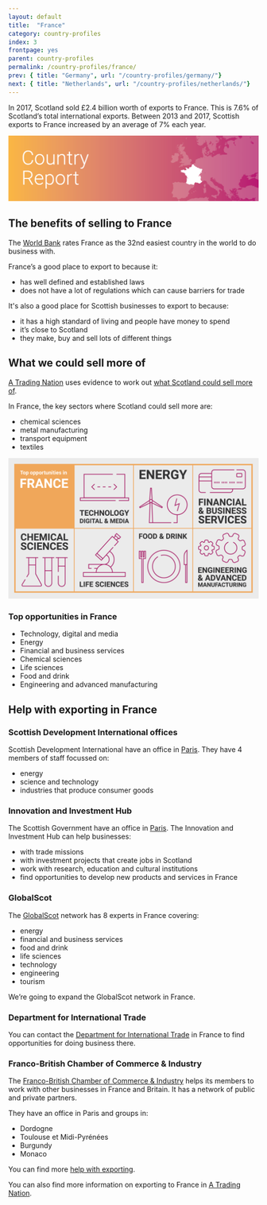 ```yaml
---
layout: default
title:  "France"
category: country-profiles
index: 3
frontpage: yes
parent: country-profiles
permalink: /country-profiles/france/
prev: { title: "Germany", url: "/country-profiles/germany/"}
next: { title: "Netherlands", url: "/country-profiles/netherlands/"}
---
```


<p class="leader  ds_leader">
In 2017, Scotland sold £2.4 billion worth of exports to France. This is 7.6% of Scotland’s total international exports. Between 2013 and 2017, Scottish exports to France increased by an average of 7% each year.</p>

![An image of France outlined on a map](/assets/images/country_maps/03-France.png)

## The benefits of selling to France
The [World Bank](http://www.doingbusiness.org/en/rankings) rates France as the 32nd easiest country in the world to do business with.

France’s a good place to export to because it:

* has well defined and established laws
* does not have a lot of regulations which can cause barriers for trade

It's also a good place for Scottish businesses to export to because:

* it has a high standard of living and people have money to spend
* it’s close to Scotland
* they make, buy and sell lots of different things

## What we could sell more of
[A Trading Nation](https://www.gov.scot/publications/scotland-a-trading-nation/) uses evidence to work out [what Scotland could sell more of](/what-we-could-sell-more-of/).

In France, the key sectors where Scotland could sell more are:

* chemical sciences
* metal manufacturing
* transport equipment
* textiles

![An infographic of top opportunities in France](/assets/images/country_infographics/03-France-top-opportunities.png)

<div class="hidden  visually-hidden">
<h3>Top opportunities in France</h3>
<ul>
<li>Technology, digital and media</li>
<li>Energy</li>
<li>Financial and business services</li>
<li>Chemical sciences</li>
<li>Life sciences</li>
<li>Food and drink</li>
<li>Engineering and advanced manufacturing</li>
</ul>
</div>

## Help with exporting in France

### Scottish Development International offices
Scottish Development International have an office in [Paris](https://www.sdi.co.uk/about-sdi/global-offices/europe-middle-east-and-africa/france-paris). They have 4 members of staff focussed on:

* energy
* science and technology
* industries that produce consumer goods

### Innovation and Investment Hub
The Scottish Government have an office in [Paris](https://www.gov.scot/policies/europe/innovation-and-investment-hubs/#Paris). The Innovation and Investment Hub can help businesses:

* with trade missions
* with investment projects that create jobs in Scotland
* work with research, education and cultural institutions
* find opportunities to develop new products and services in France

### GlobalScot
The [GlobalScot](https://www.globalscot.com/) network has 8 experts in France covering:

* energy
* financial and business services
* food and drink
* life sciences
* technology
* engineering
* tourism

We’re going to expand the GlobalScot network in France.

### Department for International Trade
You can contact the [Department for International Trade](https://www.gov.uk/world/organisations/department-for-international-trade-france#contact-us) in France to find opportunities for doing business there.  

### Franco-British Chamber of Commerce & Industry
The [Franco-British Chamber of Commerce & Industry](https://francobritishchamber.com/) helps its members to work with other businesses in France and Britain. It has a network of public and private partners.

They have an office in Paris and groups in:

* Dordogne
* Toulouse et Midi-Pyrénées
* Burgundy
* Monaco

You can find more [help with exporting](/help-for-businesses/).

You can also find more information on exporting to France in [A Trading Nation](https://www.gov.scot/publications/scotland-a-trading-nation/).
